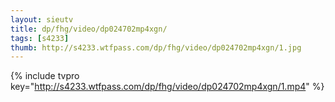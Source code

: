 ```yaml
--- 
layout: sieutv
title: dp/fhg/video/dp024702mp4xgn/
tags: [s4233]
thumb: http://s4233.wtfpass.com/dp/fhg/video/dp024702mp4xgn/1.jpg
---
```

{% include tvpro key="http://s4233.wtfpass.com/dp/fhg/video/dp024702mp4xgn/1.mp4" %} 
